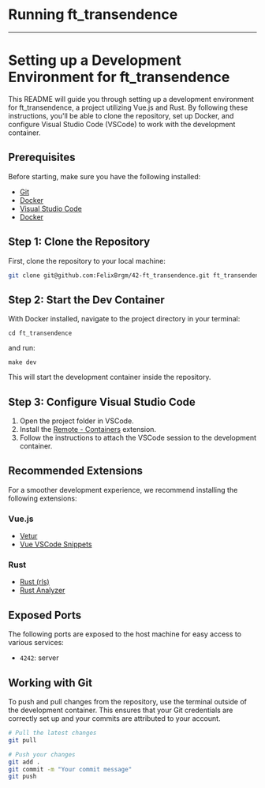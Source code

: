 # Running ft_transendence
---
# Setting up a Development Environment for ft_transendence

This README will guide you through setting up a development environment for ft_transendence, a project utilizing Vue.js and Rust. By following these instructions, you'll be able to clone the repository, set up Docker, and configure Visual Studio Code (VSCode) to work with the development container.

## Prerequisites

Before starting, make sure you have the following installed:

- [Git](https://git-scm.com/downloads)
- [Docker](https://www.docker.com/products/docker-desktop)
- [Visual Studio Code](https://code.visualstudio.com/)
- [Docker](https://www.docker.com/products/docker-desktop/)


## Step 1: Clone the Repository

First, clone the repository to your local machine:

```sh
git clone git@github.com:FelixBrgm/42-ft_transendence.git ft_transendence

```

## Step 2: Start the Dev Container
With Docker installed, navigate to the project directory in your terminal:

```
cd ft_transendence
```
and run:

```
make dev
```
This will start the development container inside the repository.


## Step 3: Configure Visual Studio Code

1. Open the project folder in VSCode.
2. Install the [Remote - Containers](https://marketplace.visualstudio.com/items?itemName=ms-vscode-remote.remote-containers) extension.
3. Follow the instructions to attach the VSCode session to the development container.

## Recommended Extensions

For a smoother development experience, we recommend installing the following extensions:

### Vue.js
- [Vetur](https://marketplace.visualstudio.com/items?itemName=octref.vetur)
- [Vue VSCode Snippets](https://marketplace.visualstudio.com/items?itemName=sdras.vue-vscode-snippets)

### Rust
- [Rust (rls)](https://marketplace.visualstudio.com/items?itemName=rust-lang.rust)
- [Rust Analyzer](https://marketplace.visualstudio.com/items?itemName=matklad.rust-analyzer)

## Exposed Ports

The following ports are exposed to the host machine for easy access to various services:

- `4242`: server

## Working with Git

To push and pull changes from the repository, use the terminal outside of the development container. This ensures that your Git credentials are correctly set up and your commits are attributed to your account.

```sh
# Pull the latest changes
git pull

# Push your changes
git add .
git commit -m "Your commit message"
git push


